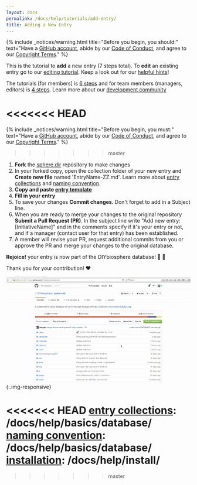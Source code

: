 ```yaml
---
layout: docs
permalink: /docs/help/tutorials/add-entry/
title: Adding a New Entry
---
```


{% include _notices/warning.html title="Before you begin, you should:" text="Have a [GitHub account](https://github.com/join), abide by our [Code of Conduct](http://sphere.diybio.org/docs/about/coc/), and agree to our [Copyright Terms](http://sphere.diybio.org/docs/about/copyright/license/)." %}

This is the tutorial to **add** a new entry (7 steps total). To **edit** an existing entry go to our [editing tutorial]. Keep a look out for our [helpful hints]!

The tutorials [for members] is [6 steps] and for team members (managers, editors) is [4 steps]. Learn more about our [development community]

<<<<<<< HEAD
=======
{% include _notices/warning.html title="Before you begin, you must:" text="Have a [GitHub account](https://github.com/join), abide by our [Code of Conduct](http://sphere.diybio.org/about/coc/), and agree to our [Copyright Terms](http://sphere.diybio.org/about/copyright/license/)." %}
>>>>>>> master


1. **Fork** the [sphere.dir] repository to make changes
2. In your forked copy, open the collection folder of your new entry and **Create new file** named 'EntryName-ZZ.md'. Learn more about [entry collections] and [naming convention].
3. **Copy and paste [entry template]**
4. **Fill in your entry**
5. To save your changes **Commit changes**. Don't forget to add in a Subject line.
6. When you are ready to merge your changes to the original repository **Submit a Pull Request (PR)**. In the subject line write "Add new entry: [InitiativeName]" and in the comments specify if it's your entry or not, and if a manager (contact user for that entry) has been established.
7. A member will revise your PR, request additional commits from you or approve the PR and merge your changes to the original database.

**Rejoice!** your entry is now part of the DIYbiosphere database! :clap: :clap:

Thank you for your contribution! :heart:

![How to add an entry GIF](/assets/GIFs/add-entry.gif){:.img-responsive}


[helpful hints]: /docs/help/hints/
[sphere.dir]: https://github.com/DIYbiosphere/sphere.dir
[editing tutorial]: /docs/help/tutorials/edit-entry
[6 steps]: /docs/help/tutorials/add-entry-member
[4 steps]: /docs/help/tutorials/add-entry-teams
[development community]: /docs/help/about/community/
[entry template]: https://gist.githubusercontent.com/ahuacatl/954444c7f15a27190b0fd52e0021a58c/raw/91412b5ba78fb082b349776cf0a75d3c82f35da0/front-matter-template.md
<<<<<<< HEAD
[entry collections]: /docs/help/basics/database/
[naming convention]: /docs/help/basics/database/
[installation]: /docs/help/install/
=======
[entry collections]: #
[naming convention]: #
[installation]: /help/install/

[forking]: (/assets/screenshots/fork-button.png)
>>>>>>> master
